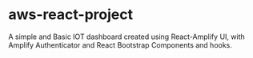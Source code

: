 # aws-react-project
A simple and Basic IOT dashboard created using  React-Amplify UI, with Amplify Authenticator and React Bootstrap Components and hooks.
